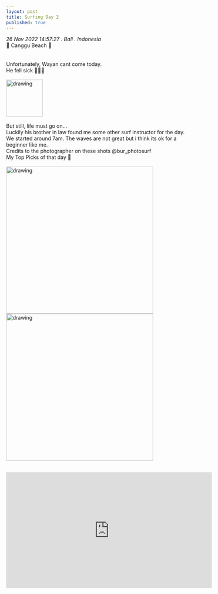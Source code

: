 ```yaml
---
layout: post
title: Surfing Day 2 
published: true
---
```

_26 Nov 2022 14:57:27 . Bali . Indonesia_
<br>
📍 Canggu Beach 📍
<br>
<br>
<br>
Unfortunately, Wayan cant come today.
<br>
He fell sick 🤒🤒🤒
<br>
<br> 
<img src="https://drive.google.com/uc?export=view&id=1-0beImpiNnYDVpfEO0mDPnVPVsUup7sh" alt="drawing" width="100"/>
<br>
<br>
But still, life must go on...
<br>
Luckily his brother in law found me some other surf instructor for the day.
<br>
We started around 7am. The waves are not great but i think its ok for a beginner like me.
<br>
Credits to the photographer on these shots @bur_photosurf
<br>
My Top Picks of that day 💙
<br>
<br>
<img src="https://drive.google.com/uc?export=view&id=1PQE-J1M0uUdnVJHyjvyYAyuLdwfoLnr5" alt="drawing" width="400"/>
<img src="https://drive.google.com/uc?export=view&id=1vkxezhFBf5ivBntovnIvgr00f9Z0LJ-1" alt="drawing" width="400"/>
<br>
<br>
<iframe width="560" height="315" src="https://www.youtube.com/embed/8A3USZjh7-o" frameborder="0" allow="accelerometer; autoplay; encrypted-media; gyroscope; picture-in-picture" allowfullscreen></iframe>
<br>
<br>
